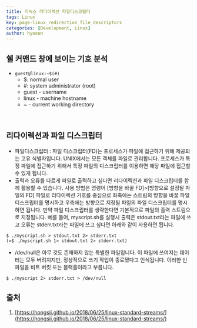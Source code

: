 ```yaml
---
title: 리눅스 리다이렉션 파일디스크립터
tags: Linux
key: page-linux_redirection_file_descriptors
categories: [Development, Linux]
author: hyoeun
---
```


## 쉘 커맨드 창에 보이는 기호 분석
* ```guest@linux:~$(#)``` 
  * $: normal user
  * #: system administrator (root) 
  * guest - username
  * linux - machine hostname
  * ~ - current working directory
<br>

## 리다이렉션과 파일 디스크립터

* 파일디스크립터 : 파일 디스크립터(FD)는 프로세스가 파일에 접근하기 위해 제공되는 고유 식별자입니다. UNIX에서는 모든 객체를 파일로 관리합니다. 프로세스가 특정 파일에 접근하기 위해서 특정 파일의 디스크립터를 이용하면 해당 파일에 접근할 수 있게 됩니다.
* 출력과 오류를 다르게 파일로 출력하고 싶다면 리다이렉션과 파일 디스크립터를 함께 활용할 수 있습니다.
사용 방법은 명령어 [방향을 바꿀 FD]>[방향으로 설정될 파일의 FD] 파일로 리다이렉션 기호를 중심으로 좌측에는 스트림의 방향을 바꿀 파일 디스크립터를 명시하고 우측에는 방향으로 지정될 파일의 파일 디스크립터를 명시하면 됩니다. 만약 파일 디스크립터를 생략한다면 기본적으로 파일의 출력 스트림으로 지정됩니다. 예를 들어, myscript.sh를 실행시 출력은 stdout.txt라는 파일에 쓰고 오류는 stderr.txt라는 파일에 쓰고 싶다면 아래와 같이 사용하면 됩니다.
```shell
$ ./myscript.sh > stdout.txt 2> stderr.txt
(=$ ./myscript.sh 1> stdout.txt 2> stderr.txt)
```
* /dev/null은 아무 것도 존재하지 않는 특별한 파일입니다. 이 파일에 쓰여지는 데이터는 모두 버려지지만, 정상적으로 쓰기 작업이 종료됐다고 인식됩니다. 이러한 빈 파일을 비트 버킷 또는 블랙홀이라고 부릅니다.
```shell
$ ./myscript 2> stderr.txt > /dev/null
```


## 출처

1. [https://hongsii.github.io/2018/06/25/linux-standard-streams/](https://hongsii.github.io/2018/06/25/linux-standard-streams/)